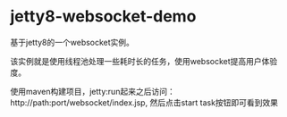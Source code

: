 jetty8-websocket-demo
====================

基于jetty8的一个websocket实例。

该实例就是使用线程池处理一些耗时长的任务，使用websocket提高用户体验度。

使用maven构建项目，jetty:run起来之后访问：http://path:port/websocket/index.jsp, 然后点击start task按钮即可看到效果